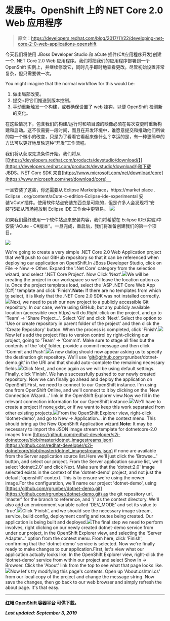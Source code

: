 # 发展中。OpenShift 上的 NET Core 2.0 Web 应用程序

> 原文：<https://developers.redhat.com/blog/2017/11/22/developing-net-core-2-0-web-applications-openshift>

今天我们将使用 JBoss Developer Studio 和 aCute 插件(C#应用程序开发)创建一个. NET Core 2.0 Web 应用程序。我们将把我们的应用程序部署到一个 OpenShift 实例上，并继续修改它，同时几乎即时地查看更改。尽管初始设置非常复杂，但只需要做一次。

You might imagine that the normal workflow for this would be:

1.  做出局部改变。
2.  提交+将它们推送到版本控制。
3.  手动重新触发一个构建，或者确保设置了 web 挂钩，以便 OpenShift 检测新的变化。

在这些情况下，包含我们的构建/运行时和项目源的映像必须在每次变更时重新构建和启动。这不仅需要一段时间，而且在开发环境中，谁愿意提交和推动他们所做的每一个微小的改变，只是为了看看它看起来像什么？幸运的是，有一种更简单的方法可以更好地反映这种“开发”工作流程。

我们将从获取先决条件开始。我们将从[【https://developers.redhat.com/products/devstudio/download/】](https://developers.redhat.com/products/devstudio/download/)和下载 JBDS。NET Core SDK 来自[https://www.microsoft.com/net/download/core](https://www.microsoft.com/net/download/core)。

一旦安装了这些，你还需要从 Eclipse Marketplace，https://market place . Eclipse . org/content/aCute-c-edition-Eclipse-ide-experimental 安装‘aCute’插件。使用软件站点安装东西总是可能的，但是许多人会发现将“安装”按钮从市场拖放到 Eclipse IDE 工作台中更容易。 ![](img/be118116e11f0faddad8f42e6914a1ef.png)

如果我们最终使用一个软件站点来安装内容，我们将希望在 Eclipse IDE(实验)中安装“ACute - C#版本”。一旦完成，重启后，我们将准备创建我们的第一个项目。

 ![](img/983d138cc2acee3b9496dcc0daf8bbbe.png)


We're going to create a very simple .NET Core 2.0 Web Application project that we'll push to our GitHub repository so that it can be referenced when deploying our application on OpenShift.In JBoss Developer Studio, click on File -> New -> Other. Expand the '.Net Core' category from the selection wizard, and select '.NET Core Project'. Now Click 'Next'.![](img/0015a5523c46a90033fa16421b20c523.png)We will be creating the project in our workspace so we'll leave the location option as is. Once the project templates load, select the 'ASP .NET Core Web App [C#]' template and click 'Finish'.**Note:** If there are no templates from which to select, it is likely that the .NET Core 2.0 SDK was not installed correctly.![](img/d37239b3f91bebba40350b4f4d430439.png)Next, we need to push our new project to a publicly accessible Git repository. In our case, we're using GitHub, but any publicly available location (accessible over https) will do.Right-click on the project, and go to 'Team' -> 'Share Project...'. Select 'Git' and click 'Next'. Select the option to 'Use or create repository in parent folder of the project' and then click the 'Create Repository' button. When the process is completed, click 'Finish'.![](img/2f78adf963fb32064cbee630955e60d0.png)Now let's add the project files to version control by right-clicking our project, going to 'Team' -> 'Commit'. Make sure to stage all files but the contents of the 'obj' folder, provide a commit message and then click 'Commit and Push'.![](img/02ce79ceb683aa43c6cb55a1b6d9af3b.png)A new dialog should now appear asking us to specify the destination git repository. We'll use 'git@github.com:rgrunber/dotnet-demo.git' in the URI and that should auto-complete the remaining necessary fields.![](img/c6d53d897ae986d48cddc4babdcdb521.png)Click Next, and once again as we will be using default settings. Finally, click 'Finish'. We have successfully pushed to our newly created repository. Now we can finally go ahead and deploy the application on OpenShift.First, we need to connect to our OpenShift instance. I'm using one from OpenShift Online, and we'll connect to it by clicking on the 'New Connection Wizard...' link in the OpenShift Explorer view.Now we fill in the relevant connection information for our OpenShift instance.![](img/4063e63de306d272102d90bbc8b8a4c7.png)We'll have to create a project if none exist, or if we want to keep this work separated from other existing projects.![](img/fa82293f108b6ba96b285f02c784c045.png)From the OpenShift Explorer view, right-click 'dotnet-demo', and go to New -> Application... in the context menu. This should bring up the New OpenShift Application wizard.**Note:** It may be necessary to import the JSON image stream template for dotnetcore-2.0 images from [https://github.com/redhat-developer/s2i-dotnetcore/blob/master/dotnet_imagestreams.json](https://github.com/redhat-developer/s2i-dotnetcore/blob/master/dotnet_imagestreams.json) if none are available from the Server application source list.Here we'll just click the 'Browse...' button, and select our project. From the Server application source list, we'll select 'dotnet:2.0' and click Next. Make sure that the 'dotnet:2.0' image selected exists in the context of the 'dotnet-demo' project, and not just the default 'openshift' context. This is to ensure we're using the newer image.For the configuration, we'll name our project 'dotnet-demo', using [https://github.com/rgrunber/dotnet-demo.git](https://github.com/rgrunber/dotnet-demo.git) as the git repository url, 'master' for the branch to reference, and '/' as the context directory. We'll also add an environment variable called 'DEV_MODE' and set its value to 'true'.![](img/c46c0719d55cfdd0f0498df6caac2242.png)Click 'Finish', and we should see the necessary image stream, service, build config, deployment config and routes being created. Our application is being built and deployed.![](img/05cbf167d36f724e2522e0f5e638d821.png)The final step we need to perform involves, right clicking on our newly created dotnet-demo service from under our project, in the OpenShift Explorer view, and selecting the 'Server Adapter...' option from the context menu. From here, click 'Finish', confirming that the 'dotnet-demo' service is selected. Now we're finally ready to make changes to our application.First, let's view what our application actually looks like. In the OpenShift Explorer view, right-click the 'dotnet-demo' service from within our project and select Show In -> Browser. Click the 'About' link from the top to see what that page looks like.![](img/71cfa1d57543269265501ea909cf7f02.png)Now let's try modifying this page's contents. Open up 'About.cshtml.cs' from our local copy of the project and change the message string. Now save the changes, then go back to our web browser and simply refresh the about page. It's that easy.

* * *

**[**红帽 OpenShift 容器平台**](https://www.openshift.com/container-platform/) **可供下载。****

***Last updated: September 3, 2019***